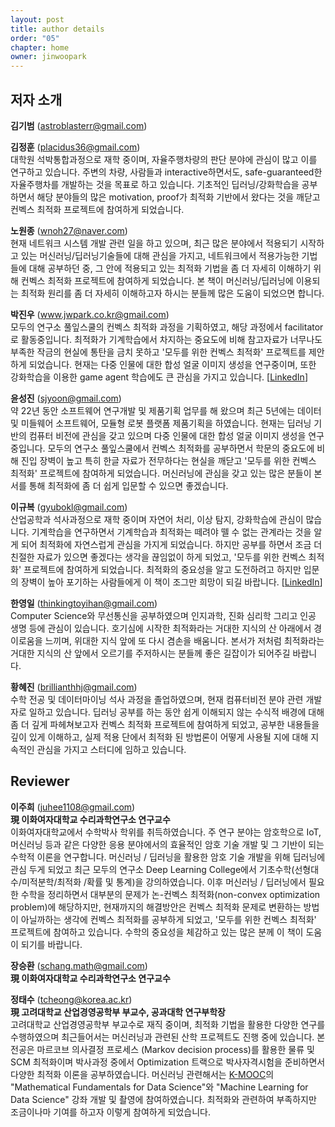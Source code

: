 ```yaml
---
layout: post
title: author details
order: "05"
chapter: home
owner: jinwoopark
---
```


## 저자 소개
**김기범** (astroblasterr@gmail.com)<br>

**김정훈** (placidus36@gmail.com)<br>
대학원 석박통합과정으로 재학 중이며, 자율주행차량의 판단 분야에 관심이 많고 이를 연구하고 있습니다. 주변의 차량, 사람들과 interactive하면서도, safe-guaranteed한 자율주행차를 개발하는 것을 목표로 하고 있습니다. 기초적인 딥러닝/강화학습을 공부하면서 해당 분야들의 많은 motivation, proof가 최적화 기반에서 왔다는 것을 깨닫고 컨벡스 최적화 프로젝트에 참여하게 되었습니다.

**노원종** (wnoh27@naver.com)<br>
현재 네트워크 시스템 개발 관련 일을 하고 있으며, 최근 많은 분야에서 적용되기 시작하고 있는 머신러닝/딥러닝기술들에 대해 관심을 가지고, 네트워크에서 적용가능한 기법들에 대해 공부하던 중, 그 안에 적용되고 있는 최적화 기법을 좀 더 자세히 이해하기 위해 컨벡스 최적화 프로젝트에 참여하게 되었습니다. 본 책이 머신러닝/딥러닝에 이용되는 최적화 원리를 좀 더 자세히 이해하고자 하시는 분들께 많은 도움이 되었으면 합니다.

**박진우** (www.jwpark.co.kr@gmail.com)<br>
모두의 연구소 풀잎스쿨의 컨벡스 최적화 과정을 기획하였고, 해당 과정에서 facilitator로 활동중입니다. 최적화가 기계학습에서 차지하는 중요도에 비해 참고자료가 너무나도 부족한 작금의 현실에 통탄을 금치 못하고 '모두를 위한 컨벡스 최적화' 프로젝트를 제안하게 되었습니다. 현재는 다중 인물에 대한 합성 얼굴 이미지 생성을 연구중이며, 또한 강화학습을 이용한 game agent 학습에도 큰 관심을 가지고 있습니다. [[LinkedIn](https://www.linkedin.com/in/curt-park/)]

**윤성진** (sjyoon@gmail.com)<br>
약 22년 동안 소프트웨어 연구개발 및 제품기획 업무를 해 왔으며 최근 5년에는 데이터 및 미들웨어 소프트웨어, 모듈형 로봇 플랫폼 제품기획을 하였습니다. 현재는 딥러닝 기반의 컴퓨터 비전에 관심을 갖고 있으며 다중 인물에 대한 합성 얼굴 이미지 생성을 연구중입니다. 모두의 연구소 풀잎스쿨에서 컨벡스 최적화를 공부하면서 학문의 중요도에 비해 진입 장벽이 높고 특히 한글 자료가 전무하다는 현실을 깨닫고 '모두를 위한 컨벡스 최적화' 프로젝트에 참여하게 되었습니다. 머신러닝에 관심을 갖고 있는 많은 분들이 본서를 통해 최적화에 좀 더 쉽게 입문할 수 있으면 좋겠습니다.

**이규복** (gyubokl@gmail.com)<br>
산업공학과 석사과정으로 재학 중이며 자연어 처리, 이상 탐지, 강화학습에 관심이 많습니다. 기계학습을 연구하면서 기계학습과 최적화는 떼려야 뗄 수 없는 관계라는 것을 알게 되어 최적화에 자연스럽게 관심을 가지게 되었습니다. 하지만 공부를 하면서 조금 더 친절한 자료가 있으면 좋겠다는 생각을 끊임없이 하게 되었고, '모두를 위한 컨벡스 최적화' 프로젝트에 참여하게 되었습니다. 최적화의 중요성을 알고 도전하려고 하지만 입문의 장벽이 높아 포기하는 사람들에게 이 책이 조그만 희망이 되길 바랍니다. [[LinkedIn](https://www.linkedin.com/in/gyuboklee/)]

**한영일** (thinkingtoyihan@gmail.com)<br>
Computer Science와 무선통신을 공부하였으며 인지과학, 진화 심리학 그리고 인공 생명 등에 관심이 있습니다. 호기심에 시작한 최적화라는 거대한 지식의 산 아래에서 경이로움을 느끼며, 위대한 지식 앞에 또 다시 겸손을 배움니다. 본서가 저처럼 최적화라는 거대한 지식의 산 앞에서 오르기를 주저하시는 분들께 좋은 길잡이가 되어주길 바랍니다.

**황혜진** (brillianthhj@gmail.com)<br>
수학 전공 및 데이터마이닝 석사 과정을 졸업하였으며, 현재 컴퓨터비전 분야 관련 개발자로 일하고 있습니다. 딥러닝 공부를 하는 동안 쉽게 이해되지 않는 수식적 배경에 대해 좀 더 깊게 파헤쳐보고자 컨벡스 최적화 프로젝트에 참여하게 되었고, 공부한 내용들을 깊이 있게 이해하고, 실제 적용 단에서 최적화 된 방법론이 어떻게 사용될 지에 대해 지속적인 관심을 가지고 스터디에 임하고 있습니다.

## Reviewer
**이주희** (juhee1108@gmail.com)<br>
**現 이화여자대학교 수리과학연구소 연구교수**<br>
이화여자대학교에서 수학박사 학위를 취득하였습니다. 주 연구 분야는 암호학으로 IoT, 머신러닝 등과 같은 다양한 응용 분야에서의 효율적인 암호 기술 개발 및 그 기반이 되는 수학적 이론을 연구합니다. 머신러닝 / 딥러닝을 활용한 암호 기술 개발을 위해 딥러닝에 관심 두게 되었고 최근 모두의 연구소 Deep Learning College에서 기초수학(선형대수/미적분학/최적화 /확률 및 통계)을 강의하였습니다. 이후 머신러닝 / 딥러닝에서 필요한 수학을 정리하면서 대부분의 문제가 논-컨벡스 최적화(non-convex optimization problem)에 해당하지만, 현재까지의 해결방안은 컨벡스 최적화 문제로 변환하는 방법이 아닐까하는 생각에 컨벡스 최적화를 공부하게 되었고, '모두를 위한 컨벡스 최적화' 프로젝트에 참여하고 있습니다. 수학의 중요성을 체감하고 있는 많은 분께 이 책이 도움이 되기를 바랍니다.
<br>

**장승환** (schang.math@gmail.com)<br>
**現 이화여자대학교 수리과학연구소 연구교수**<br>

**정태수** (tcheong@korea.ac.kr) <br>
**現 고려대학교 산업경영공학부 부교수, 공과대학 연구부학장**<br>
고려대학교 산업경영공학부 부교수로 재직 중이며, 최적화 기법을 활용한 다양한 연구를 수행하였으며 최근들어서는 머신러닝과 관련된 산학 프로젝트도 진행 중에 있습니다. 본 전공은 마르코브 의사결정 프로세스 (Markov decision process)를 활용한 물류 및 SCM 최적화이며 박사과정 중에서 Optimization 트랙으로 박사자격시험을 준비하면서 다양한 최적화 이론을 공부하였습니다. 머신러닝 관련해서는 [K-MOOC](http://www.kmooc.kr/)의 "Mathematical Fundamentals for Data Science"와 "Machine Learning for Data Science" 강좌 개발 및 촬영에 참여하였습니다. 최적화와 관련하여 부족하지만 조금이나마 기여를 하고자 이렇게 참여하게 되었습니다.
